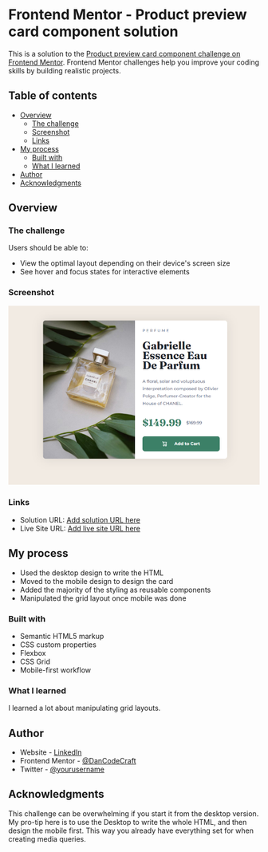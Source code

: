 # Frontend Mentor - Product preview card component solution

This is a solution to the [Product preview card component challenge on Frontend Mentor](https://www.frontendmentor.io/challenges/product-preview-card-component-GO7UmttRfa). Frontend Mentor challenges help you improve your coding skills by building realistic projects.

## Table of contents

- [Overview](#overview)
  - [The challenge](#the-challenge)
  - [Screenshot](#screenshot)
  - [Links](#links)
- [My process](#my-process)
  - [Built with](#built-with)
  - [What I learned](#what-i-learned)
- [Author](#author)
- [Acknowledgments](#acknowledgments)

## Overview

### The challenge

Users should be able to:

- View the optimal layout depending on their device's screen size
- See hover and focus states for interactive elements

### Screenshot

![](./18ProductPreviewCard.png)

### Links

- Solution URL: [Add solution URL here](https://github.com/DanCodeCraft/FEM-ProductPreview/tree/main)
- Live Site URL: [Add live site URL here](https://fem-product-preview-alpha.vercel.app/)

## My process

- Used the desktop design to write the HTML
- Moved to the mobile design to design the card
- Added the majority of the styling as reusable components
- Manipulated the grid layout once mobile was done

### Built with

- Semantic HTML5 markup
- CSS custom properties
- Flexbox
- CSS Grid
- Mobile-first workflow

### What I learned

I learned a lot about manipulating grid layouts.

## Author

- Website - [LinkedIn](https://www.linkedin.com/in/adannjacinto/)
- Frontend Mentor - [@DanCodeCraft](https://www.frontendmentor.io/profile/DanCodeCraft)
- Twitter - [@yourusername](https://www.twitter.com/DanCodeCraft)

## Acknowledgments

This challenge can be overwhelming if you start it from the desktop version.
My pro-tip here is to use the Desktop to write the whole HTML, and then design the mobile first.
This way you already have everything set for when creating media queries.
